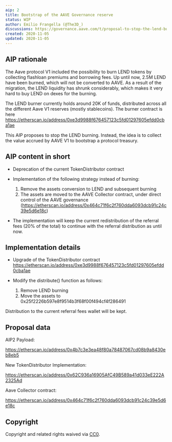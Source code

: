 ```yaml
---
aip: 2
title: Bootstrap of the AAVE Governance reserve
status: WIP
author: Emilio Frangella (@The3D_)
discussions: https://governance.aave.com/t/proposal-to-stop-the-lend-burning-and-start-building-an-aave-governance-treasury/1012
created: 2020-11-05
updated: 2020-11-05
---
```


## AIP rationale

The Aave protocol V1 included the possibility to burn LEND tokens by collecting flashloan premiums and borrowing fees. Up until now, 2.5M LEND have been burned, which will not be converted to AAVE.
As a result of the migration, the LEND liquidity has shrunk considerably, which makes it very hard to buy LEND on dexes for the burning.

The LEND burner currently holds around 20K of funds, distributed across all the different Aave V1 reserves (mostly stablecoins). The burner contract is here https://etherscan.io/address/0xe3d9988f676457123c5fd01297605efdd0cba1ae 

This AIP proposes to stop the LEND burning. Instead, the idea is to collect the value accrued by AAVE V1 to bootstrap a protocol treasury. 

## AIP content in short

- Deprecation of the current TokenDistributor contract
- Implementation of the following strategy instead of burning:
  
  1. Remove the assets conversion to LEND and subsequent burning
  2. The assets are moved to the AAVE Collector contract, under direct control of the AAVE governance (https://etherscan.io/address/0x464c71f6c2f760dda6093dcb91c24c39e5d6e18c)

- The implementation will keep the current redistribution of the referral fees (20% of the total) to continue with the referral distribution as until now.

## Implementation details

- Upgrade of the TokenDistributor contract https://etherscan.io/address/0xe3d9988f676457123c5fd01297605efdd0cba1ae 
- Modify the distribute() function as follows:

  1. Remove LEND burning
  2. Move the assets to 0x25f2226b597e8f9514b3f68f00f494cf4f286491

Distribution to the current referral fees wallet will be kept.
  
## Proposal data

AIP2 Payload:

https://etherscan.io/address/0x4b7c3e3ea48f80a78487067cd08b9a8430eb8eb5

New TokenDistributor Implementation:

https://etherscan.io/address/0x62C936a16905AfC49B589a41d033eE222A2325Ad

Aave Collector contract:

https://etherscan.io/address/0x464c71f6c2f760dda6093dcb91c24c39e5d6e18c

## Copyright

Copyright and related rights waived via [CC0](https://creativecommons.org/publicdomain/zero/1.0/).
